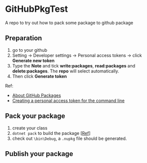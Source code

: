 # GitHubPkgTest
A repo to try out how to pack some package to github package
## Preparation
1. go to your github
2. Setting -> Developer settings -> Personal access tokens -> click **Generate new token**
3. Type the **Note** and tick **write:packages**, **read:packages** and **delete:packages**. The **repo** will select automatically.
4. Then click **Generate token**

Ref:
- [About GitHub Packages](https://help.github.com/en/packages/publishing-and-managing-packages/about-github-packages)
- [Creating a personal access token for the command line](https://help.github.com/en/github/authenticating-to-github/creating-a-personal-access-token-for-the-command-line)

## Pack your package
1. create your class
2. `dotnet pack` to build the package [[Ref](https://docs.microsoft.com/en-us/nuget/quickstart/create-and-publish-a-package-using-the-dotnet-cli)]
3. check out `\bin\Debug`, a `.nupkg` file should be generated.
## Publish your package
